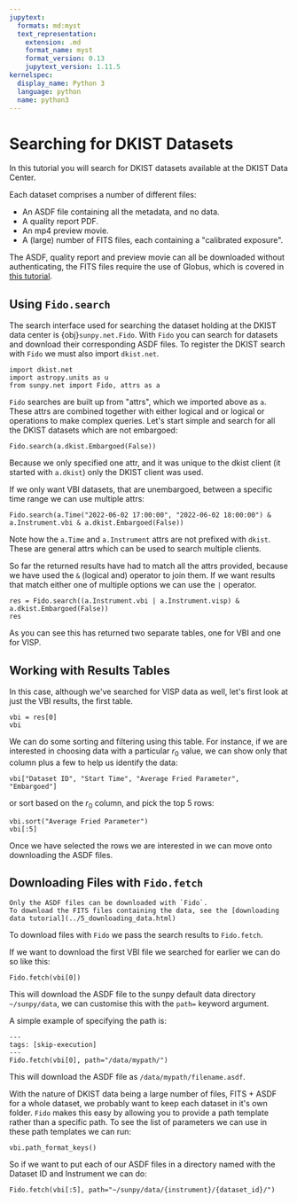 ```yaml
---
jupytext:
  formats: md:myst
  text_representation:
    extension: .md
    format_name: myst
    format_version: 0.13
    jupytext_version: 1.11.5
kernelspec:
  display_name: Python 3
  language: python
  name: python3
---
```

# Searching for DKIST Datasets

In this tutorial you will search for DKIST datasets available at the DKIST Data Center.

Each dataset comprises a number of different files:
  * An ASDF file containing all the metadata, and no data.
  * A quality report PDF.
  * An mp4 preview movie.
  * A (large) number of FITS files, each containing a "calibrated exposure".
  
The ASDF, quality report and preview movie can all be downloaded without authenticating, the FITS files require the use of Globus, which is covered in [this tutorial](./5_downloading_data.html).

## Using `Fido.search`

The search interface used for searching the dataset holding at the DKIST data center is {obj}`sunpy.net.Fido`.
With `Fido` you can search for datasets and download their corresponding ASDF files.
To register the DKIST search with `Fido` we must also import `dkist.net`.

```{code-cell} python
import dkist.net
import astropy.units as u
from sunpy.net import Fido, attrs as a
```

`Fido` searches are built up from "attrs", which we imported above as `a`.
These attrs are combined together with either logical and or logical or operations to make complex queries.
Let's start simple and search for all the DKIST datasets which are not embargoed:

```{code-cell} python
Fido.search(a.dkist.Embargoed(False))
```

Because we only specified one attr, and it was unique to the dkist client (it started with `a.dkist`) only the DKIST client was used.

If we only want VBI datasets, that are unembargoed, between a specific time range we can use multiple attrs:

```{code-cell} python
Fido.search(a.Time("2022-06-02 17:00:00", "2022-06-02 18:00:00") & a.Instrument.vbi & a.dkist.Embargoed(False))
```

Note how the `a.Time` and `a.Instrument` attrs are not prefixed with `dkist`.
These are general attrs which can be used to search multiple clients.

So far the returned results have had to match all the attrs provided, because we have used the `&` (logical and) operator to join them.
If we want results that match either one of multiple options we can use the `|` operator.

```{code-cell} python
res = Fido.search((a.Instrument.vbi | a.Instrument.visp) & a.dkist.Embargoed(False))
res
```

As you can see this has returned two separate tables, one for VBI and one for VISP.

## Working with Results Tables

In this case, although we've searched for VISP data as well, let's first look at just the VBI results, the first table.
```{code-cell} python
vbi = res[0]
vbi
```

We can do some sorting and filtering using this table.
For instance, if we are interested in choosing data with a particular $r_0$ value, we can show only that column plus a few to help us identify the data:
```{code-cell} python
vbi["Dataset ID", "Start Time", "Average Fried Parameter", "Embargoed"]
```

or sort based on the $r_0$ column, and pick the top 5 rows:
```{code-cell} python
vbi.sort("Average Fried Parameter")
vbi[:5]
```

Once we have selected the rows we are interested in we can move onto downloading the ASDF files.

## Downloading Files with `Fido.fetch`

```{note}
Only the ASDF files can be downloaded with `Fido`.
To download the FITS files containing the data, see the [downloading data tutorial](../5_downloading_data.html)
```

To download files with `Fido` we pass the search results to `Fido.fetch`.

If we want to download the first VBI file we searched for earlier we can do so like this:
```{code-cell} python
Fido.fetch(vbi[0])
```
This will download the ASDF file to the sunpy default data directory `~/sunpy/data`, we can customise this with the `path=` keyword argument.

A simple example of specifying the path is:

```{code-cell} python
---
tags: [skip-execution]
---
Fido.fetch(vbi[0], path="/data/mypath/")
```

This will download the ASDF file as `/data/mypath/filename.asdf`.

With the nature of DKIST data being a large number of files, FITS + ASDF for a whole dataset, we probably want to keep each dataset in it's own folder.
`Fido` makes this easy by allowing you to provide a path template rather than a specific path.
To see the list of parameters we can use in these path templates we can run:
```{code-cell} python
vbi.path_format_keys()
```

So if we want to put each of our ASDF files in a directory named with the Dataset ID and Instrument we can do:

```{code-cell} python
Fido.fetch(vbi[:5], path="~/sunpy/data/{instrument}/{dataset_id}/")
```
